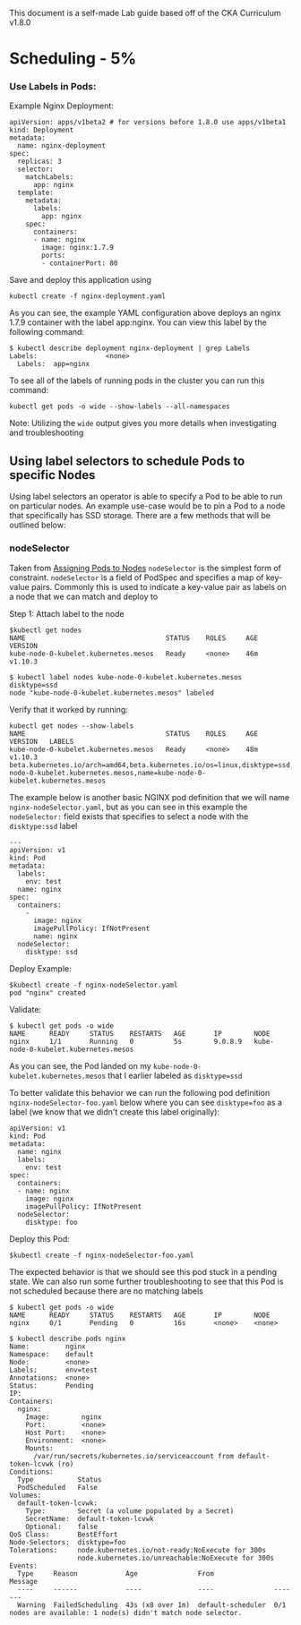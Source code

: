 This document is a self-made Lab guide based off of the CKA Curriculum v1.8.0

# Scheduling - 5%

### Use Labels in Pods:

Example Nginx Deployment:
```
apiVersion: apps/v1beta2 # for versions before 1.8.0 use apps/v1beta1
kind: Deployment
metadata:
  name: nginx-deployment
spec:
  replicas: 3
  selector:
    matchLabels:
      app: nginx
  template:
    metadata:
      labels:
        app: nginx
    spec:
      containers:
      - name: nginx
        image: nginx:1.7.9
        ports:
        - containerPort: 80
```

Save and deploy this application using
```
kubectl create -f nginx-deployment.yaml
```

As you can see, the example YAML configuration above deploys an nginx 1.7.9 container with the label app:nginx. You can view this label by the following command:
```
$ kubectl describe deployment nginx-deployment | grep Labels
Labels:                 <none>
  Labels:  app=nginx
```

To see all of the labels of running pods in the cluster you can run this command:
```
kubectl get pods -o wide --show-labels --all-namespaces
```
Note: Utilizing the `wide` output gives you more details when investigating and troubleshooting
   
## Using label selectors to schedule Pods to specific Nodes

Using label selectors an operator is able to specify a Pod to be able to run on particular nodes. An example use-case would be to pin a Pod to a node that specifically has SSD storage. There are a few methods that will be outlined below:

### nodeSelector

Taken from [Assigning Pods to Nodes](https://kubernetes.io/docs/concepts/configuration/assign-pod-node/)
`nodeSelector` is the simplest form of constraint. `nodeSelector` is a field of PodSpec and specifies a map of key-value pairs. Commonly this is used to indicate a key-value pair as labels on a node that we can match and deploy to

Step 1: Attach label to the node
```
$kubectl get nodes
NAME                                   STATUS    ROLES     AGE       VERSION
kube-node-0-kubelet.kubernetes.mesos   Ready     <none>    46m       v1.10.3

$ kubectl label nodes kube-node-0-kubelet.kubernetes.mesos disktype=ssd
node "kube-node-0-kubelet.kubernetes.mesos" labeled
```

Verify that it worked by running:
```
kubectl get nodes --show-labels
NAME                                   STATUS    ROLES     AGE       VERSION   LABELS
kube-node-0-kubelet.kubernetes.mesos   Ready     <none>    48m       v1.10.3   beta.kubernetes.io/arch=amd64,beta.kubernetes.io/os=linux,disktype=ssd,kubernetes.io/hostname=kube-node-0-kubelet.kubernetes.mesos,name=kube-node-0-kubelet.kubernetes.mesos
```

The example below is another basic NGINX pod definition that we will name `nginx-nodeSelector.yaml`, but as you can see in this example the `nodeSelector:` field exists that specifies to select a node with the `disktype:ssd` label 
```
--- 
apiVersion: v1
kind: Pod
metadata: 
  labels: 
    env: test
  name: nginx
spec: 
  containers: 
    - 
      image: nginx
      imagePullPolicy: IfNotPresent
      name: nginx
  nodeSelector: 
    disktype: ssd
```

Deploy Example:
```
$kubectl create -f nginx-nodeSelector.yaml
pod "nginx" created
```

Validate:
```
$ kubectl get pods -o wide
NAME      READY     STATUS    RESTARTS   AGE       IP        NODE
nginx     1/1       Running   0          5s        9.0.8.9   kube-node-0-kubelet.kubernetes.mesos
```
As you can see, the Pod landed on my `kube-node-0-kubelet.kubernetes.mesos` that I earlier labeled as `disktype=ssd`

To better validate this behavior we can run the following pod definition `nginx-nodeSelector-foo.yaml` below where you can see `disktype=foo` as a label (we know that we didn't create this label originally):
```
apiVersion: v1
kind: Pod
metadata:
  name: nginx
  labels:
    env: test
spec:
  containers:
  - name: nginx
    image: nginx
    imagePullPolicy: IfNotPresent
  nodeSelector:
    disktype: foo
```

Deploy this Pod:
```
$kubectl create -f nginx-nodeSelector-foo.yaml
```

The expected behavior is that we should see this pod stuck in a pending state. We can also run some further troubleshooting to see that this Pod is not scheduled because there are no matching labels
```
$ kubectl get pods -o wide
NAME      READY     STATUS    RESTARTS   AGE       IP        NODE
nginx     0/1       Pending   0          16s       <none>    <none>

$ kubectl describe pods nginx
Name:         nginx
Namespace:    default
Node:         <none>
Labels:       env=test
Annotations:  <none>
Status:       Pending
IP:
Containers:
  nginx:
    Image:        nginx
    Port:         <none>
    Host Port:    <none>
    Environment:  <none>
    Mounts:
      /var/run/secrets/kubernetes.io/serviceaccount from default-token-lcvwk (ro)
Conditions:
  Type           Status
  PodScheduled   False
Volumes:
  default-token-lcvwk:
    Type:        Secret (a volume populated by a Secret)
    SecretName:  default-token-lcvwk
    Optional:    false
QoS Class:       BestEffort
Node-Selectors:  disktype=foo
Tolerations:     node.kubernetes.io/not-ready:NoExecute for 300s
                 node.kubernetes.io/unreachable:NoExecute for 300s
Events:
  Type     Reason            Age               From               Message
  ----     ------            ----              ----               -------
  Warning  FailedScheduling  43s (x8 over 1m)  default-scheduler  0/1 nodes are available: 1 node(s) didn't match node selector.
```
